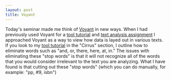 ```yaml
---
layout: post
title: Voyant
---
```


Today's seminar made me think of [Voyant](voyant-tools.org) in new ways. When I had previously used Voyant for a [tool tutorial](https://github.com/elisebigley/voyant-tool-tutorial/blob/master/tutorial.md) and [text analysis assignment](https://github.com/elisebigley/text-analysis-assignment/blob/master/Text%20Analysis.md) I approached Voyant as a way to view how data is layed out in various texts.
If you look to my [tool tutorial](https://github.com/elisebigley/voyant-tool-tutorial/blob/master/tutorial.md) in the "Cirrus" section, I outline how to eliminate words such as "and, or, there, here, at, in." The issues with eliminating these "stop words" is that it will not recognize all of the words that you would consider irrelevant to the text you are analyzing.
What I have found is that cutting out these "stop words" (which you can do manually, for example: "pp, #9, isbn") 
